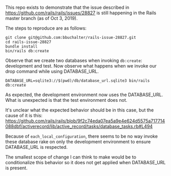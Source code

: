 This repo exists to demonstrate that the issue described in https://github.com/rails/rails/issues/28827 is still happening in the Rails master branch (as of Oct 3, 2019).

The steps to reproduce are as follows:
```
git clone git@github.com:bbuchalter/rails-issue-28827.git
cd rails-issue-28827
bundle install
bin/rails db:create
```

Observe that we create two databases when invoking `db:create`: development and test.
Now observe what happens when we invoke our drop command while using DATABASE_URL.
```
DATABASE_URL=sqlite3://$(pwd)/db/database_url.sqlite3 bin/rails db:create
```

As expected, the development environment now uses the DATABASE_URL.
What is unexpected is that the test environment does not.

It's unclear what the expected behavior should be in this case, but the cause of it is this:
https://github.com/rails/rails/blob/9f2c74eda07ea5a9e4e624d5575a717714088dbf/activerecord/lib/active_record/tasks/database_tasks.rb#L494

Because of `each_local_configuration`, there seems to be no way invoke these database rake on only the development environment to ensure DATABASE_URL is respected.

The smallest scope of change I can think to make would be to conditionalize this behavior so it does not get applied when DATABASE_URL is present.
